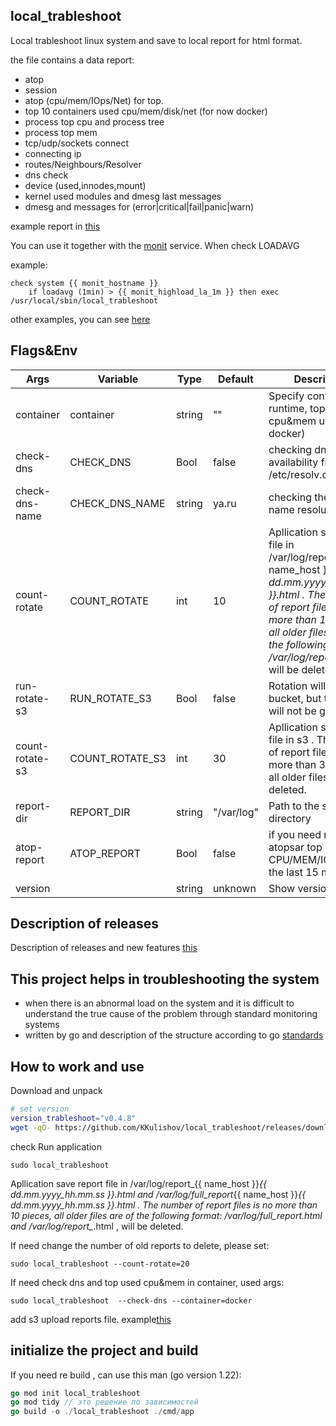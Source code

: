 ## local_trableshoot
Local trableshoot linux system  and save to  local report for html format.

the file contains a data report:
 - atop  
 - session 
 - atop (cpu/mem/IOps/Net) for top. 
 - top 10 containers used cpu/mem/disk/net (for now docker)
 - process top cpu and process tree 
 - process top mem
 - tcp/udp/sockets connect 
 - connecting ip 
 - routes/Neighbours/Resolver
 - dns check  
 - device (used,innodes,mount)
 - kernel used modules and dmesg last messages
 - dmesg and messages for (error|critical|fail|panic|warn) 

example report in [this](./docs/example/report_tooz-Aspire-V3-571G_09.10.2024_09:28:44.html) 

You can use it together with the [monit](https://www.mmonit.com/monit/) service. When check LOADAVG 

example:
```
check system {{ monit_hostname }}
    if loadavg (1min) > {{ monit_highload_la_1m }} then exec /usr/local/sbin/local_trableshoot
```
other examples, you can see [here](https://www.mmonit.com/monit/documentation/monit.html)

## Flags&Env

| Args             | Variable         | Type    | Default | Description      |
|------------------|------------------|---------|---------|------------------|
| container        | container        | string  | ""      | Specify container runtime, top 10 cpu&mem usage, (e.g. docker) |
| check-dns      | CHECK_DNS          | Bool    | false   | checking dns availability from /etc/resolv.conf |
| check-dns-name | CHECK_DNS_NAME     | string  | ya.ru   | checking the DNS name resolution |
| count-rotate   | COUNT_ROTATE       | int     | 10      | Apllication save report file in /var/log/report_{{ name_host }}_{{ dd.mm.yyyy_hh.mm.ss }}.html . The number of report files is no more than 10 pieces, all older files are of the following format: /var/log/report_*.html , will be deleted.  |
| run-rotate-s3 | RUN_ROTATE_S3   | Bool     | false      | Rotation will run in s3 bucket, but the report will not be generated  |
| count-rotate-s3 | COUNT_ROTATE_S3   | int     | 30      | Apllication save report file in s3 . The number of report files is no more than 30 pieces, all older files, will be deleted.  |
|report-dir        | REPORT_DIR        | string  | "/var/log"   | Path to the save report directory  |
|atop-report        | ATOP_REPORT        | Bool  | false   | if you need report atopsar top utilization CPU/MEM/IO/NET in the last 15 minutes  |
|version           |                   | string  | unknown   | Show version build  |


## Description of releases

Description of releases and new features [this](./docs/realese.md) 

## This project helps in troubleshooting the system

- when there is an abnormal load on the system and it is difficult to understand the true cause of the problem through standard monitoring systems
- written by go and description of the structure according to go [standards](https://github.com/golang-standards/project-layout/blob/master/README.md) 

## How to work and use 

Download and unpack

```sh 
# set version 
version_trableshoot="v0.4.8"
wget -qO- https://github.com/KKulishov/local_trableshoot/releases/download/$version_trableshoot/local_trableshoot.tar.gz | sudo tar xvz -C /usr/local/sbin --strip-components=1 && rm -f local_trableshoot.tar.gz
```

check Run application 

```
sudo local_trableshoot 
```

Apllication save report file in /var/log/report_{{ name_host }}_{{ dd.mm.yyyy_hh.mm.ss }}.html and /var/log/full_report_{{ name_host }}_{{ dd.mm.yyyy_hh.mm.ss }}.html . The number of report files is no more than 10 pieces, all older files are of the following format: /var/log/full_report_*.html and /var/log/report_*.html , will be deleted. 

If need change the number of old reports to delete, please set:
```
sudo local_trableshoot --count-rotate=20
```

If need check dns and top used cpu&mem in container, used args:
```
sudo local_trableshoot  --check-dns --container=docker
```

add s3 upload reports file. example[this](./docs/s3.md)

## initialize the project and build 

If you need re build , can use this man (go version 1.22):

```go
go mod init local_trableshoot
go mod tidy // это решение по зависимостей 
go build -o ./local_trableshoot ./cmd/app
```


